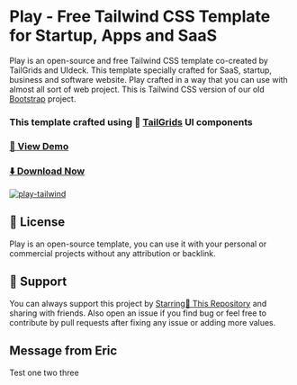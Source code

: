 # Play - Free Tailwind CSS Template for Startup, Apps and SaaS

Play is an open-source and free Tailwind CSS template co-created by TailGrids and UIdeck. This template specially crafted for SaaS, startup, business and software website.
Play crafted in a way that you can use with almost all sort of web project. This is Tailwind CSS version of our old [Bootstrap](https://preview.uideck.com/items/play-bootstrap/) project.

### This template crafted using 🥞 [TailGrids](https://tailgrids.com/) UI components

### [🚀 View Demo](https://play-tailwind.tailgrids.com/)

### [⬇️ Download Now](https://links.tailgrids.com/play-download)

[![play-tailwind](https://cdn.tailgrids.com/play-tailwind.jpg)](https://play-tailwind.tailgrids.com/)

## 📃 License

Play is an open-source template, you can use it with your personal or commercial projects without any attribution or backlink.

## 💙 Support

You can always support this project by [Starring🌟 This Repository](https://github.com/tailgrids/play-tailwind)
and sharing with friends. Also open an issue if you find bug or feel free to contribute by pull requests after fixing any issue or adding more values.

## Message from Eric 
Test one two three